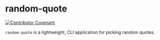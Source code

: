 # random-quote
[![Contributor Covenant](https://img.shields.io/badge/Contributor%20Covenant-v2.0%20adopted-ff69b4.svg)](code_of_conduct.md)

`random-quote` is a lightweight, CLI application for picking random quotes. 
